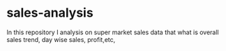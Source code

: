 # sales-analysis
 In this repository I analysis on super market sales data that what is overall sales trend, day wise sales, profit,etc,
